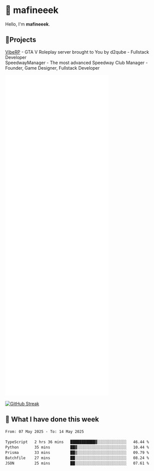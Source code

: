 # 👋 mafineeek
Hello, I'm **mafineeek**.

## 📝Projects

[VibeRP](https://v-rp.pl) - GTA V Roleplay server brought to You by d2qube - Fullstack Developer<br/>
SpeedwayManager - The most advanced Speedway Club Manager - Founder, Game Designer, Fullstack Developer


![](./github-metrics.svg)

[![GitHub Streak](https://streak-stats.demolab.com/?user=mafineeek)](https://git.io/streak-stats)

## 📰 What I have done this week
<!--START_SECTION:waka-->

```txt
From: 07 May 2025 - To: 14 May 2025

TypeScript   2 hrs 36 mins   ███████████▓░░░░░░░░░░░░░   46.44 %
Python       35 mins         ██▓░░░░░░░░░░░░░░░░░░░░░░   10.44 %
Prisma       33 mins         ██▒░░░░░░░░░░░░░░░░░░░░░░   09.79 %
Batchfile    27 mins         ██░░░░░░░░░░░░░░░░░░░░░░░   08.24 %
JSON         25 mins         ██░░░░░░░░░░░░░░░░░░░░░░░   07.61 %
```

<!--END_SECTION:waka-->
